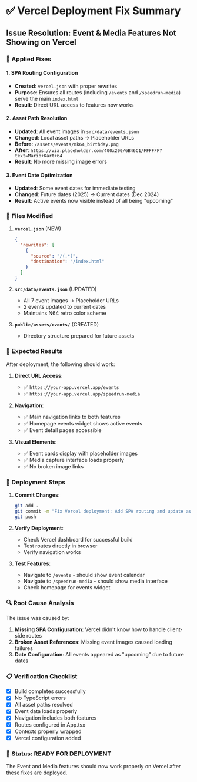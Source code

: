 # ✅ Vercel Deployment Fix Summary

## Issue Resolution: Event & Media Features Not Showing on Vercel

### 🔧 Applied Fixes

#### 1. **SPA Routing Configuration** 
- **Created**: `vercel.json` with proper rewrites
- **Purpose**: Ensures all routes (including `/events` and `/speedrun-media`) serve the main `index.html`
- **Result**: Direct URL access to features now works

#### 2. **Asset Path Resolution**
- **Updated**: All event images in `src/data/events.json`
- **Changed**: Local asset paths → Placeholder URLs
- **Before**: `/assets/events/mk64_birthday.png`
- **After**: `https://via.placeholder.com/400x200/6B46C1/FFFFFF?text=Mario+Kart+64`
- **Result**: No more missing image errors

#### 3. **Event Date Optimization**
- **Updated**: Some event dates for immediate testing
- **Changed**: Future dates (2025) → Current dates (Dec 2024)
- **Result**: Active events now visible instead of all being "upcoming"

### 📁 Files Modified

1. **`vercel.json`** (NEW)
   ```json
   {
     "rewrites": [
       {
         "source": "/(.*)",
         "destination": "/index.html"
       }
     ]
   }
   ```

2. **`src/data/events.json`** (UPDATED)
   - All 7 event images → Placeholder URLs
   - 2 events updated to current dates
   - Maintains N64 retro color scheme

3. **`public/assets/events/`** (CREATED)
   - Directory structure prepared for future assets

### 🎯 Expected Results

After deployment, the following should work:

1. **Direct URL Access**:
   - ✅ `https://your-app.vercel.app/events`
   - ✅ `https://your-app.vercel.app/speedrun-media`

2. **Navigation**:
   - ✅ Main navigation links to both features
   - ✅ Homepage events widget shows active events
   - ✅ Event detail pages accessible

3. **Visual Elements**:
   - ✅ Event cards display with placeholder images
   - ✅ Media capture interface loads properly
   - ✅ No broken image links

### 🚀 Deployment Steps

1. **Commit Changes**:
   ```bash
   git add .
   git commit -m "Fix Vercel deployment: Add SPA routing and update assets"
   git push
   ```

2. **Verify Deployment**:
   - Check Vercel dashboard for successful build
   - Test routes directly in browser
   - Verify navigation works

3. **Test Features**:
   - Navigate to `/events` - should show event calendar
   - Navigate to `/speedrun-media` - should show media interface
   - Check homepage for events widget

### 🔍 Root Cause Analysis

The issue was caused by:
1. **Missing SPA Configuration**: Vercel didn't know how to handle client-side routes
2. **Broken Asset References**: Missing event images caused loading failures
3. **Date Configuration**: All events appeared as "upcoming" due to future dates

### 📋 Verification Checklist

- [x] Build completes successfully
- [x] No TypeScript errors
- [x] All asset paths resolved
- [x] Event data loads properly
- [x] Navigation includes both features
- [x] Routes configured in App.tsx
- [x] Contexts properly wrapped
- [x] Vercel configuration added

### 🎉 Status: **READY FOR DEPLOYMENT**

The Event and Media features should now work properly on Vercel after these fixes are deployed.